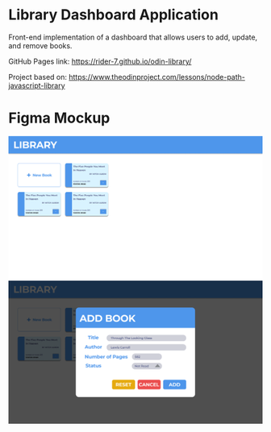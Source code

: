 # Library Dashboard Application
Front-end implementation of a dashboard that allows users to add, update, and remove books.

GitHub Pages link: https://rider-7.github.io/odin-library/

Project based on: https://www.theodinproject.com/lessons/node-path-javascript-library

# Figma Mockup
![Alt text](docs/figma/library.png)
![Alt text](docs/figma/library-add-book-form.png)

